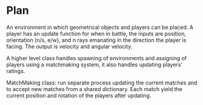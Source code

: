 # Plan

An environment in which geometrical objects and players can be placed. A 
player has an update function for when in battle, the inputs are position, 
orientation (n/s, e/w), and n rays emanating in the direction the player is 
facing. The output is velocity and angular velocity.

A higher level class handles spawning of environments and assigning of players 
using a matchmaking system, it also handles updating players' ratings.

MatchMaking class: run separate process updating the current matches and to 
accept new matches from a shared dictionary. Each match yield the current position and rotation of the players after updating.